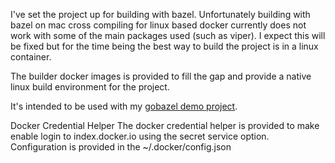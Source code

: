 I've set the project up for building with bazel.
Unfortunately building with bazel on mac cross compiling for linux based docker
currently does not work with some of the main packages used (such as viper).
I expect this will be fixed but for the time being the best way to build
the project is in a linux container.

The builder docker images is provided to fill the gap and provide a native
linux build environment for the project.

It's intended to be used with my [gobazel demo project](https://github.com/margic/gobazel").

Docker Credential Helper
The docker credential helper is provided to make enable login to index.docker.io
using the secret service option. Configuration is provided in the ~/.docker/config.json
